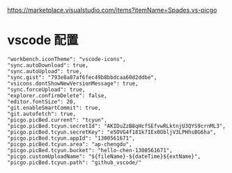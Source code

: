 https://marketplace.visualstudio.com/items?itemName=Spades.vs-picgo
# vscode 配置
    "workbench.iconTheme": "vscode-icons",
    "sync.autoDownload": true,
    "sync.autoUpload": true,
    "sync.gist": "793e8a87af6fec49b8bbdcaa60d2ddbe",
    "vsicons.dontShowNewVersionMessage": true,
    "sync.forceUpload": true,
    "explorer.confirmDelete": false,
    "editor.fontSize": 20,
    "git.enableSmartCommit": true,
    "git.autofetch": true,
    "picgo.picBed.current": "tcyun",
    "picgo.picBed.tcyun.secretId": "AKIDuZzB8qHcfSEfvwRLktnjU3QYS9crnML3",
    "picgo.picBed.tcyun.secretKey": "e5OVG4f181k7IEx0ObljV3LPHhsBG6ha",
    "picgo.picBed.tcyun.appId": "1300561671",
    "picgo.picBed.tcyun.area": "ap-chengdu",
    "picgo.picBed.tcyun.bucket": "hello-chen-1300561671",
    "picgo.customUploadName": "${fileName}-${dateTime}${extName}",
    "picgo.picBed.tcyun.path": "github_vscode/"
